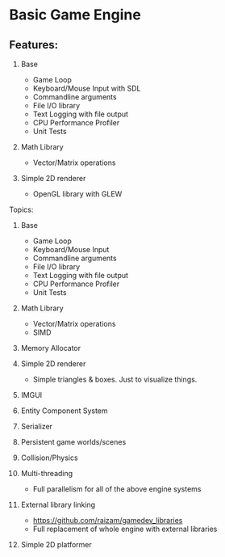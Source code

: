 # Basic Game Engine
## Features:

1) Base
    * Game Loop
    * Keyboard/Mouse Input with SDL
    * Commandline arguments
    * File I/O library
    * Text Logging with file output
    * CPU Performance Profiler
    * Unit Tests
    
2) Math Library
    * Vector/Matrix operations   

3) Simple 2D renderer
    * OpenGL library with GLEW
    
Topics:

1) Base
    - Game Loop
    - Keyboard/Mouse Input
    - Commandline arguments
    - File I/O library
    - Text Logging with file output
    - CPU Performance Profiler
    - Unit Tests

2) Math Library
    - Vector/Matrix operations
    - SIMD

3) Memory Allocator

4) Simple 2D renderer
    - Simple triangles & boxes. Just to visualize things.

5) IMGUI

6) Entity Component System

7) Serializer

8) Persistent game worlds/scenes

9) Collision/Physics

10) Multi-threading
    - Full parallelism for all of the above engine systems

11) External library linking
    - https://github.com/raizam/gamedev_libraries
    - Full replacement of whole engine with external libraries

12) Simple 2D platformer
